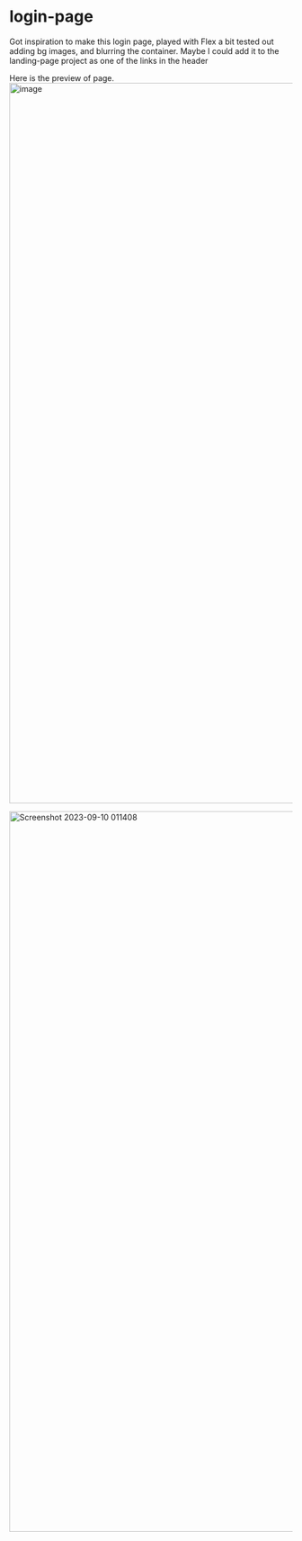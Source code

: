 # login-page
Got inspiration to make this login page, played with Flex a bit
tested out adding bg images, and blurring the container. Maybe I could add it to the landing-page project
as one of the links in the header

Here is the preview of page.
<img width="1280" alt="image" src="https://github.com/demko12/login-page/assets/143662553/3149b438-7568-4c8a-be0c-866570bf2273">

<img width="1280" alt="Screenshot 2023-09-10 011408" src="https://github.com/demko12/login-page/assets/143662553/31543dc5-1c64-4f90-95a1-3adafc918836">
